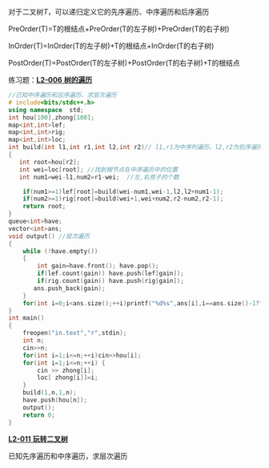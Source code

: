 

对于二叉树*T*，可以递归定义它的先序遍历、中序遍历和后序遍历

PreOrder(T)=T的根结点+PreOrder(T的左子树)+PreOrder(T的右子树) 

InOrder(T)=InOrder(T的左子树)+T的根结点+InOrder(T的右子树) 

PostOrder(T)=PostOrder(T的左子树)+PostOrder(T的右子树)+T的根结点



练习题：[**L2-006** **树的遍历**](https://pintia.cn/problem-sets/994805046380707840/problems/994805069361299456) 

```c++
//已知中序遍历和后序遍历，求层次遍历
# include<bits/stdc++.h>
using namespace  std;
int hou[100],zhong[100];
map<int,int>lef;
map<int,int>rig;
map<int,int>loc;
int build(int l1,int r1,int l2,int r2)// l1,r1为中序列遍历，l2,r2为后序遍历
{
   int root=hou[r2];
   int wei=loc[root]; //找到根节点在中序遍历中的位置
   int num1=wei-l1,num2=r1-wei;  //左,右孩子的个数

    if(num1>=1)lef[root]=build(wei-num1,wei-1,l2,l2+num1-1);
    if(num2>=1)rig[root]=build(wei+1,wei+num2,r2-num2,r2-1);
    return root;
}
queue<int>have;
vector<int>ans;
void output() //层次遍历
{
    while (!have.empty())
    {
        int gain=have.front(); have.pop();
        if(lef.count(gain)) have.push(lef[gain]);
        if(rig.count(gain)) have.push(rig[gain]);
       ans.push_back(gain);
    }
    for(int i=0;i<ans.size();++i)printf("%d%s",ans[i],i==ans.size()-1?"":" ");
}
int main()
{
    freopen("in.text","r",stdin);
    int n;
    cin>>n;
    for(int i=1;i<=n;++i)cin>>hou[i];
    for(int i=1;i<=n;++i) {
        cin >> zhong[i];
        loc[ zhong[i]]=i;
    }
    build(1,n,1,n);
    have.push(hou[n]);
    output();
    return 0;
}
```





[**L2-011** **玩转二叉树**](https://pintia.cn/problem-sets/994805046380707840/problems/994805065406070784)

已知先序遍历和中序遍历，求层次遍历

